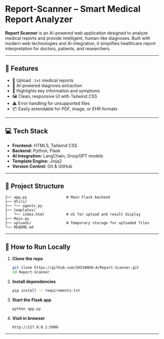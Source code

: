 # Report-Scanner – Smart Medical Report Analyzer

**Report Scanner** is an AI-powered web application designed to analyze medical reports and provide intelligent, human-like diagnoses. Built with modern web technologies and AI integration, it simplifies healthcare report interpretation for doctors, patients, and researchers.

---

## 🚀 Features

- 📄 Upload `.txt` medical reports  
- 🧠 AI-powered diagnosis extraction  
- 🎯 Highlights key information and symptoms  
- 🖼️ Clean, responsive UI with Tailwind CSS  
- ⚠️ Error handling for unsupported files  
- 📦 Easily extendable for PDF, image, or EHR formats  

---

## 💻 Tech Stack

- **Frontend:** HTML5, Tailwind CSS  
- **Backend:** Python, Flask  
- **AI Integration:** LangChain, Groq/GPT models  
- **Template Engine:** Jinja2  
- **Version Control:** Git & GitHub  

---

## 📂 Project Structure

```
├── app.py                  # Main Flask backend
├── Utils/
├── └── agents.py          
├── templates/
│   └── index.html          # UI for upload and result display
├── Main.py
├── uploads/                # Temporary storage for uploaded files
└── README.md
```

---

## 🧪 How to Run Locally

1. **Clone the repo**
   ```bash
   git clone https://github.com/SHIVANSH-A/Report-Scanner.git
   cd Report-Scanner
   ```

2. **Install dependencies**
   ```bash
   pip install -r requirements.txt
   ```

3. **Start the Flask app**
   ```bash
   python app.py
   ```

4. **Visit in browser**
   ```
   http://127.0.0.1:5000
   ```
---

